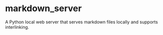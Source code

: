 # markdown_server
A Python local web server that serves markdown files locally and supports interlinking.
